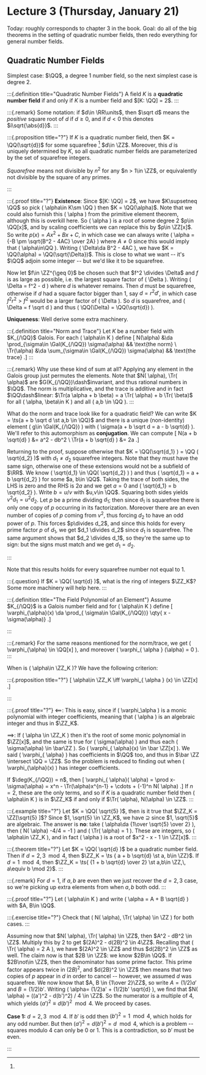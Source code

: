 # Lecture 3 (Thursday, January 21)

Today: roughly corresponds to chapter 3 in the book.
Goal: do all of the big theorems in the setting of quadratic number fields, then redo everything for general number fields.

## Quadratic Number Fields

Simplest case: $\QQ$, a degree 1 number field, so the next simplest case is degree 2.

:::{.definition title="Quadratic Number Fields"}
A field $K$ is a **quadratic number field** if and only if $K$ is a number field and $[K: \QQ] = 2$.
:::

:::{.remark}
Some notation: if $d\in \RR\units$, then $\sqrt d$ means the *positive* square root of $d$ if $d \geq 0$, and if $d<0$ this denotes $i\sqrt{\abs{d}}$.
:::

:::{.proposition title="?"}
If $K$ is a quadratic number field, then $K = \QQ(\sqrt{d})$ for some squarefree 
[^note_squarefree]
$d\in \ZZ$.
Moreover, this $d$ is uniquely determined by $K$, so all quadratic number fields are parameterized by the set of squarefree integers.

[^note_squarefree]: 
*Squarefree* means not divisible by $n^2$ for any $n > 1\in \ZZ$, or equivalently not divisible by the square of any primes.

:::

:::{.proof title="?"}
**Existence**: 
Since $[K: \QQ] = 2$, we have $K\supsetneq \QQ$ so pick \( \alpha\in K\sm \QQ \) then $K = \QQ(\alpha)$.
Note that we could also furnish this \( \alpha \) from the primitive element theorem, although this is overkill here.
So \( \alpha \) is a root of some degree 2 $p\in \QQ[x]$, and by scaling coefficients we can replace this by $p\in \ZZ[x]$.
So write $p(x) = Ax^2 + Bx + C$, in which case we can always write \( \alpha = {-B \pm \sqrt{B^2 - 4AC} \over 2A} \) where $A\neq 0$ since this would imply that \( \alpha\in\QQ \).
Writing \( \Delta\da B^2 - 4AC \), we have $K = \QQ(\alpha) = \QQ(\sqrt{\Delta})$.
This is close to what we want -- it's $\QQ$ adjoin some integer -- but we'd like it to be squarefree.

Now let $f\in \ZZ^{\geq 0}$ be chosen such that $f^2 \divides \Delta$ and $f$ is as large as possible, i.e. the largest square factor of \( \Delta \).
Writing \( \Delta = f^2 - d \) where $d$ is whatever remains.
Then $d$ must be squarefree, otherwise if $d$ had a square factor bigger than 1, say $d = r^2 d'$, in which case $f^2 r^2 > f^2$ would be a larger factor of \( \Delta \).
So $d$ is squarefree, and \( \Delta = f \sqrt d \) and thus \( \QQ(\Delta) = \QQ(\sqrt{d}) \).

**Uniqueness**: 
Well derive some extra machinery.


:::{.definition title="Norm and Trace"}
Let $K$ be a number field with $K_{/\QQ}$ Galois.
For each \( \alpha\in K \) define
\[
N(\alpha) &\da \prod_{\sigma\in \Gal(K_{/\QQ}) \sigma(\alpha) && \text{the norm} \\
\Tr(\alpha) &\da \sum_{\sigma\in \Gal(K_{/\QQ}) \sigma(\alpha) && \text{the trace}
.\]
:::


:::{.remark}
Why use these kind of sum at all?
Applying any element in the Galois group just permutes the elements.
Note that $N( \alpha), \Tr( \alpha)$ are $G(K_{/\QQ})\dash$invariant, and thus rational numbers in $\QQ$.
The norm is multiplicative, and the trace is additive and in fact $\QQ\dash$linear: $\Tr(a \alpha + b \beta) = a \Tr( \alpha) + b \Tr( \beta)$ for all \( \alpha, \beta\in K \) and all \( a,b \in \QQ \).
:::

What do the norm and trace look like for a quadratic field?
We can write $K = \ts{a + b \sqrt d \st a,b \in \QQ}$ and there is a unique (non-identity) element \( g\in \Gal(K_{/\QQ}) \) with \( \sigma(a + b \sqrt d = a - b \sqrt{d} \).
We'll refer to this automorphism as **conjugation**.
We can compute
\[
N(a + b \sqrt{d} ) &= a^2 - db^2 \\
\Tr(a + b \sqrt{d} ) &= 2a
.\]

Returning to the proof, suppose otherwise that $K = \QQ(\sqrt{d_1} ) = \QQ ( \sqrt{d_2} )$ with $d_1\neq d_2$ squarefree integers.
Note that they must have the same sign, otherwise one of these extensions would not be a subfield of $\RR$.
We know \( \sqrt{d_1} \in \QQ( \sqrt{d_2} ) \) and thus \( \sqrt{d_1} = a + b \sqrt{d_2} \) for some $a, b\in \QQ$.
Taking the trace of both sides, the LHS is zero and the RHS is $2a$ and we get $a=0$ and \( \sqrt{d_1} = b \sqrt{d_2} \).
Write $b = u/v$ with $u,v\in \QQ$.
Squaring both sides yields $v^2 d_1 = u^2 d_2$.
Let $p$ be a prime dividing $d_1$; then since $d_1$ is squarefree there is only one copy of $p$ occurring in its factorization.
Moreover there are an even number of copies of $p$ coming from $v^2$, thus forcing $d_2$ to have an odd power of $p$.
This forces $p\divides d_2$, and since this holds for every prime factor $p$ of $d_1$, we get $d_1 \divides d_2$ since $d_1$ is squarefree.
The same argument shows that $d_2 \divides d_1$, so they're the same up to sign: but the signs must match and we get $d_1 = d_2$.

:::

Note that this results holds for every squarefree number not equal to 1.


:::{.question}
If $K = \QQ( \sqrt{d} )$, what is the ring of integers $\ZZ_K$?
Some more machinery will help here.
:::

:::{.definition title="The Field Polynomial of an Element"}
Assume $K_{/\QQ}$ is a Galois number field and for \( \alpha\in K \) define 
\[
\varphi_{\alpha}(x) \da \prod_{ \sigma\in \Gal(K_{/\QQ})} \qty{ x - \sigma(\alpha)}
.\]

:::

:::{.remark}
For the same reasons mentioned for the norm/trace, we get \( \varphi_{\alpha} \in \QQ[x] \), and moreover \( \varphi_{ \alpha } (\alpha) = 0 \).
:::

When is \( \alpha\in \ZZ_K \)? 
We have the following criterion:


:::{.proposition title="?"}
\[
\alpha\in \ZZ_K \iff \varphi_{ \alpha } (x) \in \ZZ[x]
.\]

:::


:::{.proof title="?"}
$\impliedby$:
This is easy, since if \( \varphi_\alpha \) is a monic polynomial with integer coefficients, meaning that \( \alpha \) is an algebraic integer and thus in $\ZZ_K$.

$\implies$:
If \( \alpha \in \ZZ_K \) then it's the root of some monic polynomial in $\ZZ[x]$, and the same is true for \( \sigma(\alpha) \) and thus each \( \sigma(\alpha) \in \bar\ZZ \).
So \( \varphi_{ \alpha}(x) \in \bar \ZZ[x] \).
We said \( \varphi_{ \alpha} \) has coefficients in $\QQ$ too, and thus in $\bar \ZZ \intersect \QQ = \ZZ$.
So the problem is reduced to finding out when \( \varphi_{\alpha}(x) \) has integer coefficients.

If $\deg(K_{/\QQ}) = n$, then 
\[
\varphi_{ \alpha}( \alpha) = \prod x- \sigma(\alpha) = x^n - \Tr(\alpha)x^{n-1} + \cdots + (-1)^n N( \alpha)
.\]
If $n=2$, these are the only terms, and so if $K$ is a quadratic number field then \( \alpha\in K \) is in $\ZZ_K$ if and only if $\Tr( \alpha), N(\alpha) \in \ZZ$.
:::




:::{.example title="?"}
Let $K = \QQ( \sqrt{5} )$, then is it true that $\ZZ_K = \ZZ[\sqrt{5} ]$?
Since $1, \sqrt{5} \in \ZZ_K$, we have $\supseteq$ since $1, \sqrt{5}$ are algebraic.
The answer is **no**: take \( \alpha\da {1\over \sqrt{5} \over 2} \), then \( N( \alpha) -4/4 = -1 \) and \( \Tr( \alpha) = 1 \).
These are integers, so \( \alpha\in \ZZ_K \), and in fact \( \alpha \) is a root of $x^2 - x - 1 \in \ZZ[x]$.
:::


:::{.theorem title="?"}
Let $K = \QQ( \sqrt{d} )$ be a quadratic number field.
Then if $d = 2,3 \mod 4$, then $\ZZ_K = \ts { a + b \sqrt{d} \st a, b\in \ZZ}$.
If $d=1 \mod 4$, then $\ZZ_K = \ts{ {1 + b \sqrt{d} \over 2} \st a,b\in \ZZ,\, a\equiv b \mod 2}$.
:::


:::{.remark}
For $d=1$, if $a, b$ are even then we just recover the $d=2,3$ case, so we're picking up extra elements from when $a,b$ both odd.
:::


:::{.proof title="?"}
Let \( \alpha\in K \) and write \( \alpha = A + B \sqrt{d} \) with $A, B\in \QQ$.


:::{.exercise title="?"}
Check that \( N( \alpha), \Tr( \alpha) \in \ZZ \) for both cases.
:::

Assuming now that $N( \alpha), \Tr( \alpha) \in \ZZ$, then $A^2 - dB^2 \in \ZZ$.
Multiply this by 2 to get $(2A)^2 - d(2B)^2 \in 4\ZZ$.
Recalling that \( \Tr( \alpha) = 2 A \), we have $(2A)^2 \in \ZZ$ and thus $d(2B)^2 \in \ZZ$ as well.
The claim now is that $2B \in \ZZ$: we know $2B\in \QQ$.
If $2B\not\in \ZZ$, then the denominator has some prime factor.
This prime factor appears twice in $(2B)^2$, and $d(2B)^2 \in \ZZ$ then means that two copies of $p$ appear in $d$ in order to cancel -- however, we assumed $d$ was squarefree.
We now know that $A, B \in {1\over 2}\ZZ$, so write $A = (1/2)a'$ and $B = (1/2)b'$.
Writing \( \alpha= (1/2)a' + (1/2)b' \sqrt{d} \), we find that $N( \alpha) = ((a')^2 - d(b')^2) / 4 \in \ZZ$.
So the numerator is a multiple of 4, which yields $(a')^2 \equiv d(b')^2 \mod 4$.
We proceed by cases.

**Case 1:**
$d = 2,3 \mod 4$.
If $b'$ is odd then $(b')^2 = 1\mod 4$, which holds for any odd number.
But then $(a')^2 = d(b')^2 = d \mod 4$, which is a problem -- squares modulo 4 can only be $0$ or $1$.
This is a contradiction, so $b'$ must be even.

:::






